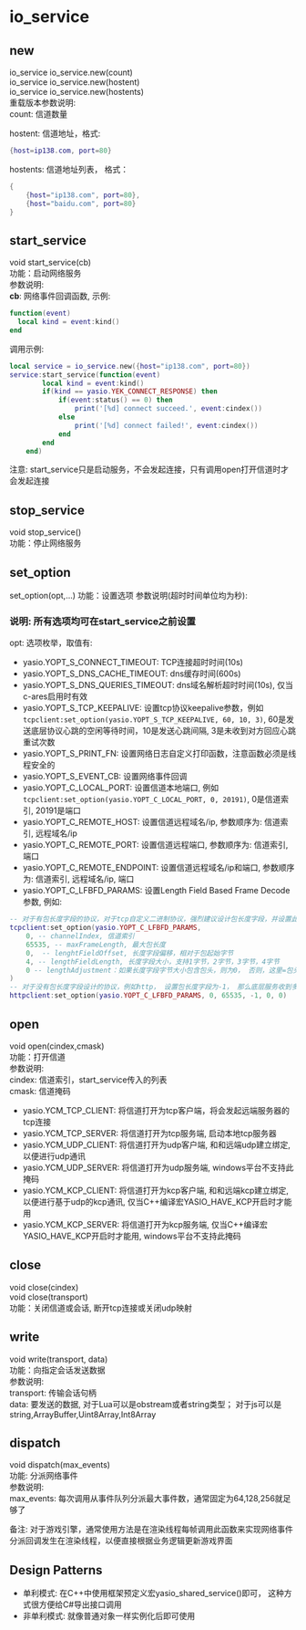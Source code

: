 # io_service
## new
io_service io_service.new(count)  
io_service io_service.new(hostent)  
io_service io_service.new(hostents)  
重载版本参数说明:  
count: 信道数量  
  
hostent: 信道地址，格式:  
```lua
{host=ip138.com, port=80}
```
  
hostents: 信道地址列表， 格式：  
```lua
{
    {host="ip138.com", port=80},
    {host="baidu.com", port=80}
}
```

## start_service
void start_service(cb)  
功能：启动网络服务  
参数说明:  
**cb**: 网络事件回调函数, 示例:
```lua
function(event)
  local kind = event:kind()
end
```
调用示例:
```lua
local service = io_service.new({host="ip138.com", port=80})
service:start_service(function(event)
        local kind = event:kind()
        if(kind == yasio.YEK_CONNECT_RESPONSE) then
            if(event:status() == 0) then
                print('[%d] connect succeed.', event:cindex())
            else
                print('[%d] connect failed!', event:cindex())
            end
        end
    end)
```
注意: start_service只是启动服务，不会发起连接，只有调用open打开信道时才会发起连接

## stop_service
void stop_service()  
功能：停止网络服务

## set_option
set_option(opt,...)
功能：设置选项
参数说明(超时时间单位均为秒):  
### 说明: 所有选项均可在start_service之前设置
opt: 选项枚举，取值有:
  + yasio.YOPT_S_CONNECT_TIMEOUT: TCP连接超时时间(10s)
  + yasio.YOPT_S_DNS_CACHE_TIMEOUT: dns缓存时间(600s)
  + yasio.YOPT_S_DNS_QUERIES_TIMEOUT: dns域名解析超时时间(10s), 仅当c-ares启用时有效
  + yasio.YOPT_S_TCP_KEEPALIVE: 设置tcp协议keepalive参数，例如```tcpclient:set_option(yasio.YOPT_S_TCP_KEEPALIVE, 60, 10, 3)```, 60是发送底层协议心跳的空闲等待时间，10是发送心跳间隔, 3是未收到对方回应心跳重试次数
  + yasio.YOPT_S_PRINT_FN: 设置网络日志自定义打印函数，注意函数必须是线程安全的
  + yasio.YOPT_S_EVENT_CB: 设置网络事件回调
  + yasio.YOPT_C_LOCAL_PORT: 设置信道本地端口, 例如```tcpclient:set_option(yasio.YOPT_C_LOCAL_PORT, 0, 20191)```, 0是信道索引, 20191是端口
  + yasio.YOPT_C_REMOTE_HOST: 设置信道远程域名/ip, 参数顺序为: 信道索引, 远程域名/ip
  + yasio.YOPT_C_REMOTE_PORT: 设置信道远程端口, 参数顺序为: 信道索引, 端口
  + yasio.YOPT_C_REMOTE_ENDPOINT: 设置信道远程域名/ip和端口, 参数顺序为: 信道索引, 远程域名/ip, 端口
  + yasio.YOPT_C_LFBFD_PARAMS: 设置Length Field Based Frame Decode参数, 例如:
```lua
-- 对于有包长度字段的协议，对于tcp自定义二进制协议，强烈建议设计包长度字段，并设置此选项，业务无须关心粘包问题
tcpclient:set_option(yasio.YOPT_C_LFBFD_PARAMS, 
    0, -- channelIndex, 信道索引
    65535, -- maxFrameLength, 最大包长度
    0,  -- lenghtFieldOffset, 长度字段偏移，相对于包起始字节
    4, -- lengthFieldLength, 长度字段大小，支持1字节，2字节，3字节，4字节
    0 -- lengthAdjustment：如果长度字段字节大小包含包头，则为0， 否则，这里=包头大小
)
-- 对于没有包长度字段设计的协议，例如http， 设置包长度字段为-1， 那么底层服务收到多少字节就会传回给上层多少字节
httpclient:set_option(yasio.YOPT_C_LFBFD_PARAMS, 0, 65535, -1, 0, 0)
```

## open
void open(cindex,cmask)  
功能：打开信道  
参数说明:  
cindex: 信道索引，start_service传入的列表  
cmask: 信道掩码  
  + yasio.YCM_TCP_CLIENT: 将信道打开为tcp客户端，将会发起远端服务器的tcp连接
  + yasio.YCM_TCP_SERVER: 将信道打开为tcp服务端, 启动本地tcp服务器
  + yasio.YCM_UDP_CLIENT: 将信道打开为udp客户端, 和和远端udp建立绑定, 以便进行udp通讯
  + yasio.YCM_UDP_SERVER: 将信道打开为udp服务端, windows平台不支持此掩码
  + yasio.YCM_KCP_CLIENT: 将信道打开为kcp客户端, 和和远端kcp建立绑定, 以便进行基于udp的kcp通讯, 仅当C++编译宏YASIO_HAVE_KCP开启时才能用
  + yasio.YCM_KCP_SERVER: 将信道打开为kcp服务端, 仅当C++编译宏YASIO_HAVE_KCP开启时才能用, windows平台不支持此掩码

## close
void close(cindex)  
void close(transport)  
功能：关闭信道或会话, 断开tcp连接或关闭udp映射
 
## write
void write(transport, data)  
功能：向指定会话发送数据  
参数说明:  
transport: 传输会话句柄  
data: 要发送的数据, 对于Lua可以是obstream或者string类型； 对于js可以是string,ArrayBuffer,Uint8Array,Int8Array

## dispatch
void dispatch(max_events)  
功能: 分派网络事件  
参数说明:  
max_events: 每次调用从事件队列分派最大事件数，通常固定为64,128,256就足够了  
  
备注: 对于游戏引擎，通常使用方法是在渲染线程每帧调用此函数来实现网络事件分派回调发生在渲染线程，以便直接根据业务逻辑更新游戏界面

## Design Patterns
+ 单利模式: 在C++中使用框架预定义宏yasio_shared_service()即可， 这种方式很方便给C#导出接口调用
+ 非单利模式: 就像普通对象一样实例化后即可使用
